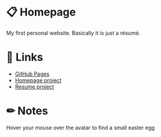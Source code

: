 # 📋 Homepage
My first personal website. Basically it is just a résumé.

# 🔗 Links
 - [GitHub Pages](https://marinabershova.github.io/homepage/)
 - [Homepage project](https://github.com/users/MarinaBershova/projects/3/)
 - [Resume project](https://github.com/users/MarinaBershova/projects/4/)

# ✏ Notes
Hover your mouse over the avatar to find a small easter egg
